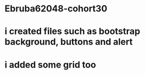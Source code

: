 # Ebruba62048-cohort30
# i created files such as bootstrap background, buttons and alert
# i added some grid too